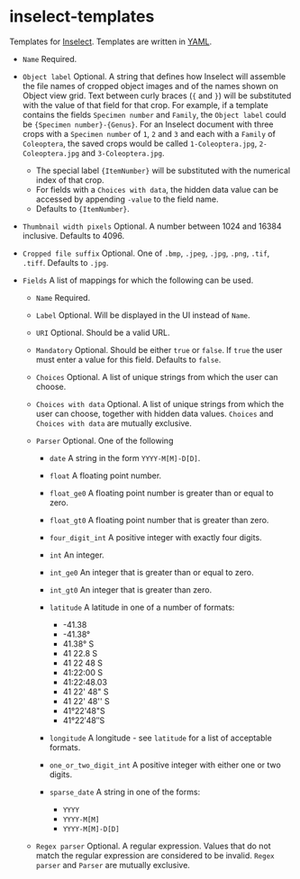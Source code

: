 # inselect-templates

Templates for [Inselect](https://github.com/NaturalHistoryMuseum/inselect).
Templates are written in [YAML](https://en.wikipedia.org/wiki/YAML).

* `Name`
Required.

* `Object label`
    Optional.
    A string that defines how Inselect will assemble the file names of cropped
    object images and of the names shown on Object view grid.
    Text between curly braces (`{` and `}`) will be substituted with the value
    of that field for that crop.
    For example, if a template contains the fields `Specimen number` and
    `Family`, the `Object label` could be `{Specimen number}-{Genus}`.
    For an Inselect document with three crops with a `Specimen number` of `1`,
    `2` and `3` and each with a `Family` of `Coleoptera`, the saved crops would
    be called `1-Coleoptera.jpg`, `2-Coleoptera.jpg` and `3-Coleoptera.jpg`.
    * The special label `{ItemNumber}` will be substituted with the numerical
    index of that crop.
    * For fields with a `Choices with data`, the hidden data value can be
    accessed by appending `-value` to the field name.
    * Defaults to `{ItemNumber}`.

* `Thumbnail width pixels`
    Optional. A number between 1024 and 16384 inclusive. Defaults to 4096.

* `Cropped file suffix`
    Optional. One of `.bmp`, `.jpeg`, `.jpg`, `.png`, `.tif`, `.tiff`. Defaults
    to `.jpg`.

* `Fields`
    A list of mappings for which the following can be used.
    * `Name`
        Required.

    * `Label`
        Optional. Will be displayed in the UI instead of `Name`.

    * `URI`
        Optional. Should be a valid URL.

    * `Mandatory`
        Optional. Should be either `true` or `false`. If `true` the user must
        enter a value for this field. Defaults to `false`.

    * `Choices`
        Optional. A list of unique strings from which the user can choose.

    * `Choices with data`
        Optional. A list of unique strings from which the user can choose,
        together with hidden data values. 
        `Choices` and `Choices with data` are mutually exclusive.

    * `Parser`
        Optional. One of the following
        * `date`
        A string in the form `YYYY-M[M]-D[D]`.

        * `float`
        A floating point number.

        * `float_ge0`
        A floating point number is greater than or equal to zero.

        * `float_gt0`
        A floating point number that is greater than zero.

        * `four_digit_int`
        A positive  integer with exactly four digits.

        * `int`
        An integer.

        * `int_ge0`
        An integer that is greater than or equal to zero.

        * `int_gt0`
        An integer that is greater than zero.

        * `latitude`
        A latitude in one of a number of formats:
            * -41.38
            * -41.38°
            * 41.38° S
            * 41 22.8 S
            * 41 22 48 S
            * 41:22:00 S
            * 41:22:48.03
            * 41 22' 48" S
            * 41 22' 48'' S
            * 41°22'48"S
            * 41°22′48″S

        * `longitude`
        A longitude - see `latitude` for a list of acceptable formats.

        * `one_or_two_digit_int`
        A positive integer with either one or two digits.

        * `sparse_date`
        A string in one of the forms:
            * `YYYY`
            * `YYYY-M[M]`
            * `YYYY-M[M]-D[D]`

    * `Regex parser`
        Optional. A regular expression. Values that do not match the regular
        expression are considered to be invalid. `Regex parser` and `Parser`
        are mutually exclusive.
